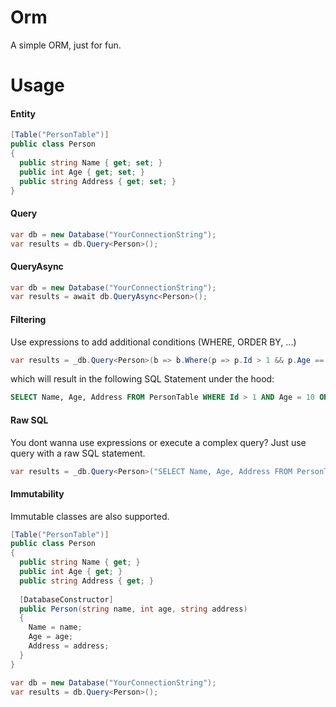 # Orm
A simple ORM, just for fun.

# Usage

#### Entity
```csharp
[Table("PersonTable")]
public class Person
{
  public string Name { get; set; }
  public int Age { get; set; }
  public string Address { get; set; }
}
```
#### Query
```csharp
var db = new Database("YourConnectionString");
var results = db.Query<Person>();
```
#### QueryAsync
```csharp
var db = new Database("YourConnectionString");
var results = await db.QueryAsync<Person>();
```
#### Filtering
Use expressions to add additional conditions (WHERE, ORDER BY, ...)
```csharp
var results = _db.Query<Person>(b => b.Where(p => p.Id > 1 && p.Age == 10).OrderBy(a => a.Id));
```
which will result in the following SQL Statement under the hood:
```sql
SELECT Name, Age, Address FROM PersonTable WHERE Id > 1 AND Age = 10 ORDER BY Id ASC
```

#### Raw SQL
You dont wanna use expressions or execute a complex query?
Just use query with a raw SQL statement.
```csharp
var results = _db.Query<Person>("SELECT Name, Age, Address FROM PersonTable WHERE Id > 1");
```

#### Immutability
Immutable classes are also supported.
```csharp
[Table("PersonTable")]
public class Person
{
  public string Name { get; }
  public int Age { get; }
  public string Address { get; }
  
  [DatabaseConstructor]
  public Person(string name, int age, string address)
  {
    Name = name;
    Age = age;
    Address = address;
  }
}

var db = new Database("YourConnectionString");
var results = db.Query<Person>();
```
